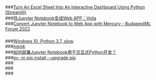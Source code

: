 ###[Turn An Excel Sheet Into An Interactive Dashboard Using Python (Streamlit)](https://www.youtube.com/watch?v=Sb0A9i6d320)  
###[将Jupyter Notebook变成Web APP：Voila](https://zhuanlan.zhihu.com/p/127300044)  
###[Convert Jupyter Notebook to Web App with Mercury - BudapestML Forum 2022](https://www.youtube.com/watch?v=wYq1MV_TNSo)  
###  
###[Windows 10, Python 3.7, slow  ](http://localhost:8888/voila/render/20220910.ipynb?)  
###[ngrok](https://voila.readthedocs.io/en/stable/deploy.html#sharing-voila-applications-with-ngrok)  
###[如何部署Jupyter Notebook用于交互式Python开发？](https://baijiahao.baidu.com/s?id=1686377715515576202&wfr=spider&for=pc)  
###[py -m pip install --upgrade pip](https://pip.pypa.io/en/stable/installation/)  
###[]()  
###[]()  
###[]()  

